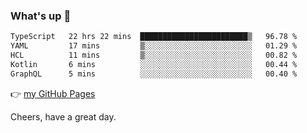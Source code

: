 ### What's up 👋

<!--START_SECTION:waka-->

```txt
TypeScript   22 hrs 22 mins  ████████████████████████▒   96.78 %
YAML         17 mins         ▒░░░░░░░░░░░░░░░░░░░░░░░░   01.29 %
HCL          11 mins         ▒░░░░░░░░░░░░░░░░░░░░░░░░   00.82 %
Kotlin       6 mins          ░░░░░░░░░░░░░░░░░░░░░░░░░   00.44 %
GraphQL      5 mins          ░░░░░░░░░░░░░░░░░░░░░░░░░   00.40 %
```

<!--END_SECTION:waka-->

👉 [my GitHub Pages](https://ykzhukian.github.io)

Cheers, have a great day.

